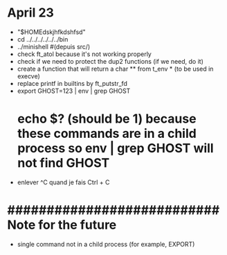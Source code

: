 # April 23
- "$HOMEdskjhfkdshfsd"
- cd ../../../../../../bin
- ../minishell #(depuis src/)
- check ft_atol because it's not working properly
- check if we need to protect the dup2 functions (if we need, do it)
- create a function that will return a char ** from t_env * (to be used in execve)
- replace printf in builtins by ft_putstr_fd
- export GHOST=123 | env | grep GHOST
	# echo $? (should be 1) because these commands are in a child process so env | grep GHOST will not find GHOST
- enlever ^C quand je fais Ctrl + C

# ######################################################################################################################
# ######################################################################################################################
# ######################################################################################################################
# ######################################################################################################################
# ######################################################################################################################
# ########################### Note for the future ######################################################################
- single command not in a child process (for example, EXPORT)
# ######################################################################################################################
# ######################################################################################################################
# ######################################################################################################################
# ######################################################################################################################
# ######################################################################################################################
